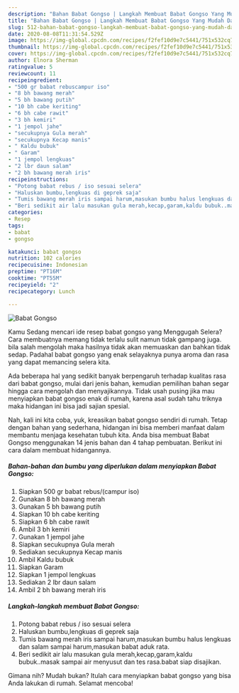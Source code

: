 ```yaml
---
description: "Bahan Babat Gongso | Langkah Membuat Babat Gongso Yang Mudah Dan Praktis"
title: "Bahan Babat Gongso | Langkah Membuat Babat Gongso Yang Mudah Dan Praktis"
slug: 512-bahan-babat-gongso-langkah-membuat-babat-gongso-yang-mudah-dan-praktis
date: 2020-08-08T11:31:54.529Z
image: https://img-global.cpcdn.com/recipes/f2fef10d9e7c5441/751x532cq70/babat-gongso-foto-resep-utama.jpg
thumbnail: https://img-global.cpcdn.com/recipes/f2fef10d9e7c5441/751x532cq70/babat-gongso-foto-resep-utama.jpg
cover: https://img-global.cpcdn.com/recipes/f2fef10d9e7c5441/751x532cq70/babat-gongso-foto-resep-utama.jpg
author: Elnora Sherman
ratingvalue: 5
reviewcount: 11
recipeingredient:
- "500 gr babat rebuscampur iso"
- "8 bh bawang merah"
- "5 bh bawang putih"
- "10 bh cabe keriting"
- "6 bh cabe rawit"
- "3 bh kemiri"
- "1 jempol jahe"
- "secukupnya Gula merah"
- "secukupnya Kecap manis"
- " Kaldu bubuk"
- " Garam"
- "1 jempol lengkuas"
- "2 lbr daun salam"
- "2 bh bawang merah iris"
recipeinstructions:
- "Potong babat rebus / iso sesuai selera"
- "Haluskan bumbu,lengkuas di geprek saja"
- "Tumis bawang merah iris sampai harum,masukan bumbu halus lengkuas dan salam sampai harum,masukan babat aduk rata."
- "Beri sedikit air lalu masukan gula merah,kecap,garam,kaldu bubuk..masak sampai air menyusut dan tes rasa.babat siap disajikan."
categories:
- Resep
tags:
- babat
- gongso

katakunci: babat gongso 
nutrition: 102 calories
recipecuisine: Indonesian
preptime: "PT16M"
cooktime: "PT55M"
recipeyield: "2"
recipecategory: Lunch

---
```



![Babat Gongso](https://img-global.cpcdn.com/recipes/f2fef10d9e7c5441/751x532cq70/babat-gongso-foto-resep-utama.jpg)

Kamu Sedang mencari ide resep babat gongso yang Menggugah Selera? Cara membuatnya memang tidak terlalu sulit namun tidak gampang juga. bila salah mengolah maka hasilnya tidak akan memuaskan dan bahkan tidak sedap. Padahal babat gongso yang enak selayaknya punya aroma dan rasa yang dapat memancing selera kita.



Ada beberapa hal yang sedikit banyak berpengaruh terhadap kualitas rasa dari babat gongso, mulai dari jenis bahan, kemudian pemilihan bahan segar hingga cara mengolah dan menyajikannya. Tidak usah pusing jika mau menyiapkan babat gongso enak di rumah, karena asal sudah tahu triknya maka hidangan ini bisa jadi sajian spesial.


Nah, kali ini kita coba, yuk, kreasikan babat gongso sendiri di rumah. Tetap dengan bahan yang sederhana, hidangan ini bisa memberi manfaat dalam membantu menjaga kesehatan tubuh kita. Anda bisa membuat Babat Gongso menggunakan 14 jenis bahan dan 4 tahap pembuatan. Berikut ini cara dalam membuat hidangannya.

<!--inarticleads1-->

##### Bahan-bahan dan bumbu yang diperlukan dalam menyiapkan Babat Gongso:

1. Siapkan 500 gr babat rebus/(campur iso)
1. Gunakan 8 bh bawang merah
1. Gunakan 5 bh bawang putih
1. Siapkan 10 bh cabe keriting
1. Siapkan 6 bh cabe rawit
1. Ambil 3 bh kemiri
1. Gunakan 1 jempol jahe
1. Siapkan secukupnya Gula merah
1. Sediakan secukupnya Kecap manis
1. Ambil  Kaldu bubuk
1. Siapkan  Garam
1. Siapkan 1 jempol lengkuas
1. Sediakan 2 lbr daun salam
1. Ambil 2 bh bawang merah iris




<!--inarticleads2-->

##### Langkah-langkah membuat Babat Gongso:

1. Potong babat rebus / iso sesuai selera
1. Haluskan bumbu,lengkuas di geprek saja
1. Tumis bawang merah iris sampai harum,masukan bumbu halus lengkuas dan salam sampai harum,masukan babat aduk rata.
1. Beri sedikit air lalu masukan gula merah,kecap,garam,kaldu bubuk..masak sampai air menyusut dan tes rasa.babat siap disajikan.




Gimana nih? Mudah bukan? Itulah cara menyiapkan babat gongso yang bisa Anda lakukan di rumah. Selamat mencoba!
